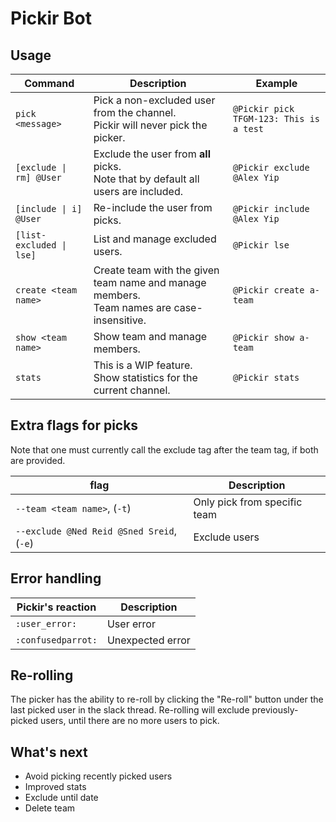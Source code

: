 # Pickir Bot

## Usage

| Command | Description | Example |
| --- | --- | --- |
| `pick <message>` | Pick a non-excluded user from the channel.<br>Pickir will never pick the picker. | `@Pickir pick TFGM-123: This is a test` |
| `[exclude \| rm] @User` | Exclude the user from **all** picks.<br>Note that by default all users are included. | `@Pickir exclude @Alex Yip` |
| `[include \| i] @User` | Re-include the user from picks. | `@Pickir include @Alex Yip` |
| `[list-excluded \| lse]` | List and manage excluded users. | `@Pickir lse` |
| `create <team name>` | Create team with the given team name and manage members.<br>Team names are case-insensitive. | `@Pickir create a-team` |
| `show <team name>` | Show team and manage members. | `@Pickir show a-team` |
| `stats` | This is a WIP feature.<br>Show statistics for the current channel.  | `@Pickir stats` |

## Extra flags for picks
Note that one must currently call the exclude tag after the team tag, if both are provided.

| flag                                      | Description                  |
|-------------------------------------------|------------------------------|
| `--team <team name>`, (`-t`)              | Only pick from specific team |
| `--exclude @Ned Reid @Sned Sreid`, (`-e`) | Exclude users                |


## Error handling

| Pickir's reaction | Description |
| --- | --- |
| `:user_error:` | User error |
| `:confusedparrot:` | Unexpected error|

## Re-rolling
The picker has the ability to re-roll by clicking the "Re-roll" button under the last picked user in the slack thread. Re-rolling will exclude previously-picked users, until there are no more users to pick.

## What's next

- Avoid picking recently picked users
- Improved stats
- Exclude until date
- Delete team
